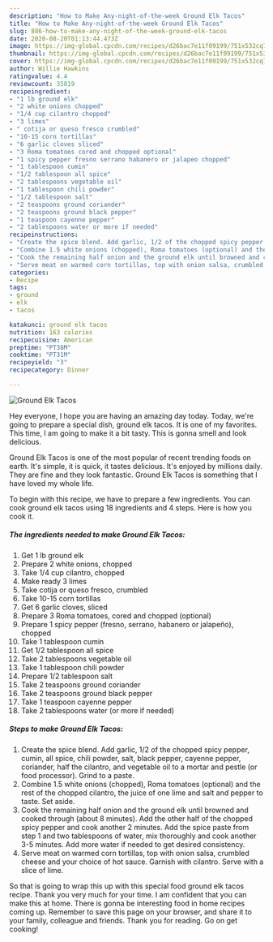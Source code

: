 ```yaml
---
description: "How to Make Any-night-of-the-week Ground Elk Tacos"
title: "How to Make Any-night-of-the-week Ground Elk Tacos"
slug: 886-how-to-make-any-night-of-the-week-ground-elk-tacos
date: 2020-08-20T01:13:44.473Z
image: https://img-global.cpcdn.com/recipes/d26bac7e11f09199/751x532cq70/ground-elk-tacos-recipe-main-photo.jpg
thumbnail: https://img-global.cpcdn.com/recipes/d26bac7e11f09199/751x532cq70/ground-elk-tacos-recipe-main-photo.jpg
cover: https://img-global.cpcdn.com/recipes/d26bac7e11f09199/751x532cq70/ground-elk-tacos-recipe-main-photo.jpg
author: Willie Hawkins
ratingvalue: 4.4
reviewcount: 35819
recipeingredient:
- "1 lb ground elk"
- "2 white onions chopped"
- "1/4 cup cilantro chopped"
- "3 limes"
- " cotija or queso fresco crumbled"
- "10-15 corn tortillas"
- "6 garlic cloves sliced"
- "3 Roma tomatoes cored and chopped optional"
- "1 spicy pepper fresno serrano habanero or jalapeo chopped"
- "1 tablespoon cumin"
- "1/2 tablespoon all spice"
- "2 tablespoons vegetable oil"
- "1 tablespoon chili powder"
- "1/2 tablespoon salt"
- "2 teaspoons ground coriander"
- "2 teaspoons ground black pepper"
- "1 teaspoon cayenne pepper"
- "2 tablespoons water or more if needed"
recipeinstructions:
- "Create the spice blend. Add garlic, 1/2 of the chopped spicy pepper, cumin, all spice, chili powder, salt, black pepper, cayenne pepper, coriander, half the cilantro, and vegetable oil to a mortar and pestle (or food processor). Grind to a paste."
- "Combine 1.5 white onions (chopped), Roma tomatoes (optional) and the rest of the chopped cilantro, the juice of one lime and salt and pepper to taste. Set aside."
- "Cook the remaining half onion and the ground elk until browned and cooked through (about 8 minutes). Add the other half of the chopped spicy pepper and cook another 2 minutes. Add the spice paste from step 1 and two tablespoons of water, mix thoroughly and cook another 3-5 minutes. Add more water if needed to get desired consistency."
- "Serve meat on warmed corn tortillas, top with onion salsa, crumbled cheese and your choice of hot sauce. Garnish with cilantro. Serve with a slice of lime."
categories:
- Recipe
tags:
- ground
- elk
- tacos

katakunci: ground elk tacos 
nutrition: 163 calories
recipecuisine: American
preptime: "PT38M"
cooktime: "PT31M"
recipeyield: "3"
recipecategory: Dinner

---
```



![Ground Elk Tacos](https://img-global.cpcdn.com/recipes/d26bac7e11f09199/751x532cq70/ground-elk-tacos-recipe-main-photo.jpg)

Hey everyone, I hope you are having an amazing day today. Today, we're going to prepare a special dish, ground elk tacos. It is one of my favorites. This time, I am going to make it a bit tasty. This is gonna smell and look delicious.



Ground Elk Tacos is one of the most popular of recent trending foods on earth. It's simple, it is quick, it tastes delicious. It's enjoyed by millions daily. They are fine and they look fantastic. Ground Elk Tacos is something that I have loved my whole life.


To begin with this recipe, we have to prepare a few ingredients. You can cook ground elk tacos using 18 ingredients and 4 steps. Here is how you cook it.

<!--inarticleads1-->

##### The ingredients needed to make Ground Elk Tacos:

1. Get 1 lb ground elk
1. Prepare 2 white onions, chopped
1. Take 1/4 cup cilantro, chopped
1. Make ready 3 limes
1. Take  cotija or queso fresco, crumbled
1. Take 10-15 corn tortillas
1. Get 6 garlic cloves, sliced
1. Prepare 3 Roma tomatoes, cored and chopped (optional)
1. Prepare 1 spicy pepper (fresno, serrano, habanero or jalapeño), chopped
1. Take 1 tablespoon cumin
1. Get 1/2 tablespoon all spice
1. Take 2 tablespoons vegetable oil
1. Take 1 tablespoon chili powder
1. Prepare 1/2 tablespoon salt
1. Take 2 teaspoons ground coriander
1. Take 2 teaspoons ground black pepper
1. Take 1 teaspoon cayenne pepper
1. Take 2 tablespoons water (or more if needed)




<!--inarticleads2-->

##### Steps to make Ground Elk Tacos:

1. Create the spice blend. Add garlic, 1/2 of the chopped spicy pepper, cumin, all spice, chili powder, salt, black pepper, cayenne pepper, coriander, half the cilantro, and vegetable oil to a mortar and pestle (or food processor). Grind to a paste.
1. Combine 1.5 white onions (chopped), Roma tomatoes (optional) and the rest of the chopped cilantro, the juice of one lime and salt and pepper to taste. Set aside.
1. Cook the remaining half onion and the ground elk until browned and cooked through (about 8 minutes). Add the other half of the chopped spicy pepper and cook another 2 minutes. Add the spice paste from step 1 and two tablespoons of water, mix thoroughly and cook another 3-5 minutes. Add more water if needed to get desired consistency.
1. Serve meat on warmed corn tortillas, top with onion salsa, crumbled cheese and your choice of hot sauce. Garnish with cilantro. Serve with a slice of lime.




So that is going to wrap this up with this special food ground elk tacos recipe. Thank you very much for your time. I am confident that you can make this at home. There is gonna be interesting food in home recipes coming up. Remember to save this page on your browser, and share it to your family, colleague and friends. Thank you for reading. Go on get cooking!
